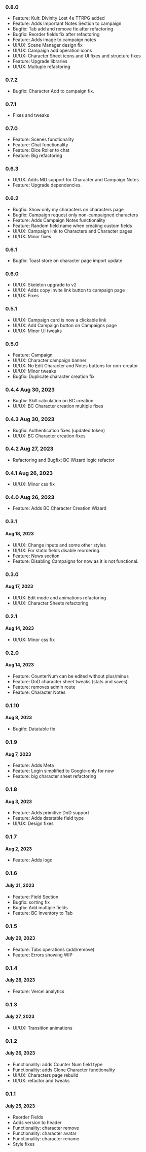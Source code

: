 ### 0.8.0
- Feature: Kult: Divinity Lost 4e TTRPG added
- Feature: Adds Important Notes Section to campaign
- Bugfix: Tab add and remove fix after refactoring
- Bugfix: Reorder fields fix after refactoring
- Feature: Adds image to campaign notes
- UI/UX: Scene Manager design fix
- UI/UX: Campaign add operation icons
- UI/UX: Character Sheet icons and UI fixes and structure fixes
- Feature: Upgrade libraries
- UI/UX: Multuple refactoring

### 0.7.2
- Bugfix: Character Add to campaign fix.

### 0.7.1
- Fixes and tweaks

### 0.7.0
- Feature: Scenes functionality
- Feature: Chat functionality
- Feature: Dice Roller to chat
- Feature: Big refactoring

### 0.6.3
- UI/UX: Adds MD support for Character and Campaign Notes
- Feature: Upgrade dependencies.

### 0.6.2
- Bugfix: Show only my characters on characters page
- Bugfix: Campaign request only non-campaigned characters
- Feature: Adds Campaign Notes functionality
- Feature: Random field name when creating custom fields
- UI/UX: Campaign link to Characters and Character pages
- UI/UX: Minor fixes

### 0.6.1
- Bugfix: Toast store on character page import update

### 0.6.0
- UI/UX: Skeleton upgrade to v2
- UI/UX: Adds copy invite link button to campaign page
- UI/UX: Fixes

### 0.5.1
- UI/UX: Campaign card is now a clickable link
- UI/UX: Add Campaign button on Campaigns page
- UI/UX: Minor UI tweaks

### 0.5.0
- Feature: Campaign
- UI/UX: Character campaign banner
- UI/UX: No Edit Character and Notes buttons for non-creator
- UI/UX: Minor tweaks
- Bugfix: Duplicate character creation fix

### 0.4.4 Aug 30, 2023
- Bugfix: Skill calculation on BC creation
- UI/UX: BC Character creation multiple fixes

### 0.4.3 Aug 30, 2023
- Bugfix: Authentication fixes (updated token)
- UI/UX: BC Character creation fixes

### 0.4.2 Aug 27, 2023
- Refactoring and Bugfix: BC Wizard logic refactor

### 0.4.1 Aug 26, 2023
- UI/UX: Minor css fix

### 0.4.0 Aug 26, 2023
- Feature: Adds BC Character Creation Wizard

### 0.3.1
#### Aug 18, 2023
- UI/UX: Change inputs and some other styles
- UI/UX: For static fields disable reordering.
- Feature: News section
- Feature: Disabling Campaigns for now as it is not functional.

### 0.3.0
#### Aug 17, 2023
- UI/UX: Edit mode and animations refactoring
- UI/UX: Character Sheets refactoring

### 0.2.1
#### Aug 14, 2023
- UI/UX: Minor css fix

### 0.2.0
#### Aug 14, 2023
- Feature: CounterNum can be edited without plus/minus
- Feature: DnD character sheet tweaks (stats and saves)
- Feature: removes admin route
- Feature: Character Notes

### 0.1.10
#### Aug 8, 2023
- Bugifx: Datatable fix

### 0.1.9
#### Aug 7, 2023
- Feature: Adds Meta
- Feature: Login simplified to Google-only for now
- Feature: big character sheet refactoring

### 0.1.8
#### Aug 3, 2023
- Feature: Adds primitive DnD support
- Feature: Adds datatable field type
- UI/UX: Design fixes

### 0.1.7
#### Aug 2, 2023
- Feature: Adds logo

### 0.1.6
#### July 31, 2023
- Feature: Field Section
- Bugfix: sorting fix
- Bugfix: Add multiple fields
- Feature: BC Inventory to Tab

### 0.1.5
#### July 29, 2023
- Feature: Tabs operations (add/remove)
- Feature: Errors showing WIP

### 0.1.4
#### July 28, 2023
- Feature: Vercel analytics
### 0.1.3
#### July 27, 2023
- UI/UX: Transition animations

### 0.1.2
#### July 26, 2023
- Functionality: adds Counter Num field type
- Functionality: adds Clone Character functionality
- UI/UX: Characters page rebuild
- UI/UX: refactor and tweaks

### 0.1.1
#### July 25, 2023
- Reorder Fields
- Adds version to header
- Functionality: character remove
- Functionality: character avatar
- Functionality: character rename
- Style fixes
